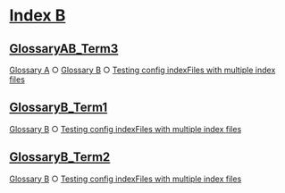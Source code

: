 # [Index B](#index-b)

## [GlossaryAB_Term3](#glossaryab_term3)

[Glossary A][1] ○ [Glossary B][2] ○ [Testing config indexFiles with multiple index files][3]

## [GlossaryB_Term1](#glossaryb_term1)

[Glossary B][4] ○ [Testing config indexFiles with multiple index files][3]

## [GlossaryB_Term2](#glossaryb_term2)

[Glossary B][5] ○ [Testing config indexFiles with multiple index files][3]

[1]: ./glossary-a.md#glossaryab_term3

[2]: ./glossary-b.md#glossaryab_term3

[3]: ./document.md#testing-config-indexfiles-with-multiple-index-files

[4]: ./glossary-b.md#glossaryb_term1

[5]: ./glossary-b.md#glossaryb_term2
